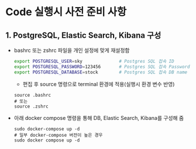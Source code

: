 # Code 실행시 사전 준비 사항

## 1. PostgreSQL, Elastic Search, Kibana 구성

-   bashrc 또는 zshrc 파일을 개인 설정에 맞게 재설정함

    ```sh
    export POSTGRESQL_USER=sky              # Postgres SQL 접속 ID
    export POSTGRESQL_PASSWORD=123456       # Postgres SQL 접속 Password
    export POSTGRESQL_DATABASE=stock        # Postgres SQL 접속 DB name
    ```

    -   편집 후 source 명령으로 terminal 환경에 적용(실행시 환경 변수 반영)

    ```
    source .bashrc
    # 또는
    source .zshrc
    ```

-   아래 docker compose 명령을 통해 DB, Elastic Search, Kibana를 구성해 줌
    ```shell
    sudo docker-compose up -d
    # 일부 docker-compose 버전이 높은 경우
    sudo docker compose up -d
    ```
